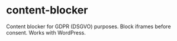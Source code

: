 # content-blocker
Content blocker for GDPR (DSGVO) purposes. Block iframes before consent. Works with WordPress.
